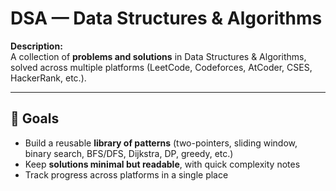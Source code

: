# DSA — Data Structures & Algorithms

**Description:**  
A collection of **problems and solutions** in Data Structures & Algorithms, solved across multiple platforms (LeetCode, Codeforces, AtCoder, CSES, HackerRank, etc.).  

---

## 🎯 Goals

- Build a reusable **library of patterns** (two-pointers, sliding window, binary search, BFS/DFS, Dijkstra, DP, greedy, etc.)
- Keep **solutions minimal but readable**, with quick complexity notes
- Track progress across platforms in a single place


